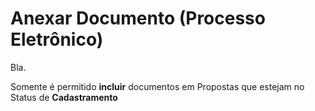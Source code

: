 # Anexar Documento \(Processo Eletrônico\)

Bla.

Somente é permitido **incluir** documentos em Propostas que estejam no Status de **Cadastramento**

